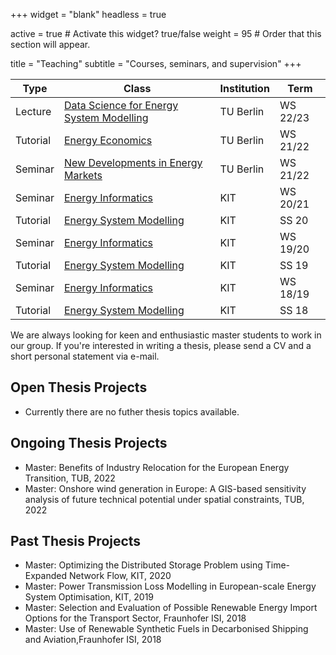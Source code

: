 +++
widget = "blank"
headless = true

active = true  # Activate this widget? true/false
weight = 95  # Order that this section will appear.

title = "Teaching"
subtitle = "Courses, seminars, and supervision"
+++

<!-- ## Courses and Seminars -->

| Type | Class | Institution | Term |
|---------|--------|------------|-----|
| Lecture | [Data Science for Energy System Modelling](https://moseskonto.tu-berlin.de/moses/modultransfersystem/bolognamodule/beschreibung/anzeigen.html;jsessionid=p3A8ArydsAHUvQZZDhma1_l89LUyHPR3j4I9Bksi.moseskonto?number=31027&version=1&sprache=2) | TU Berlin | WS 22/23 |
| Tutorial | [Energy Economics](https://isis.tu-berlin.de/course/view.php?id=25940) | TU Berlin | WS 21/22 |
| Seminar | [New Developments in Energy Markets](https://isis.tu-berlin.de/course/view.php?id=27485) | TU Berlin | WS 21/22 |
| Seminar | [Energy Informatics](https://i11www.iti.kit.edu/teaching/winter2020/energieinformatikseminar/index)  | KIT | WS 20/21 |
| Tutorial | [Energy System Modelling](https://nworbmot.org/courses/esm-2020/) | KIT | SS 20 |
| Seminar | [Energy Informatics](https://i11www.iti.kit.edu/teaching/winter2019/energieinformatikseminar/index) | KIT | WS 19/20 |
| Tutorial | [Energy System Modelling](https://nworbmot.org/courses/esm-2019/) | KIT | SS 19 |
| Seminar | [Energy Informatics](https://i11www.iti.kit.edu/teaching/winter2018/energieseminar/index) | KIT | WS 18/19 |
| Tutorial | [Energy System Modelling](https://nworbmot.org/courses/esm-2018/) | KIT | SS 18 |

We are always looking for keen and enthusiastic master students to work in our
group. If you're interested in writing a thesis, please send a CV and a short
personal statement via e-mail. 

## Open Thesis Projects

* Currently there are no futher thesis topics available.

## Ongoing Thesis Projects

* Master: Benefits of Industry Relocation for the European Energy Transition, TUB, 2022
* Master: Onshore wind generation in Europe: A GIS-based sensitivity analysis of future technical potential under spatial constraints, TUB, 2022

## Past Thesis Projects

* Master: Optimizing the Distributed Storage Problem using Time-Expanded Network Flow, KIT, 2020
* Master: Power Transmission Loss Modelling in European-scale Energy System Optimisation, KIT, 2019
* Master: Selection and Evaluation of Possible Renewable Energy Import Options for the Transport Sector, Fraunhofer ISI, 2018
* Master: Use of Renewable Synthetic Fuels in Decarbonised Shipping and Aviation,Fraunhofer ISI, 2018

